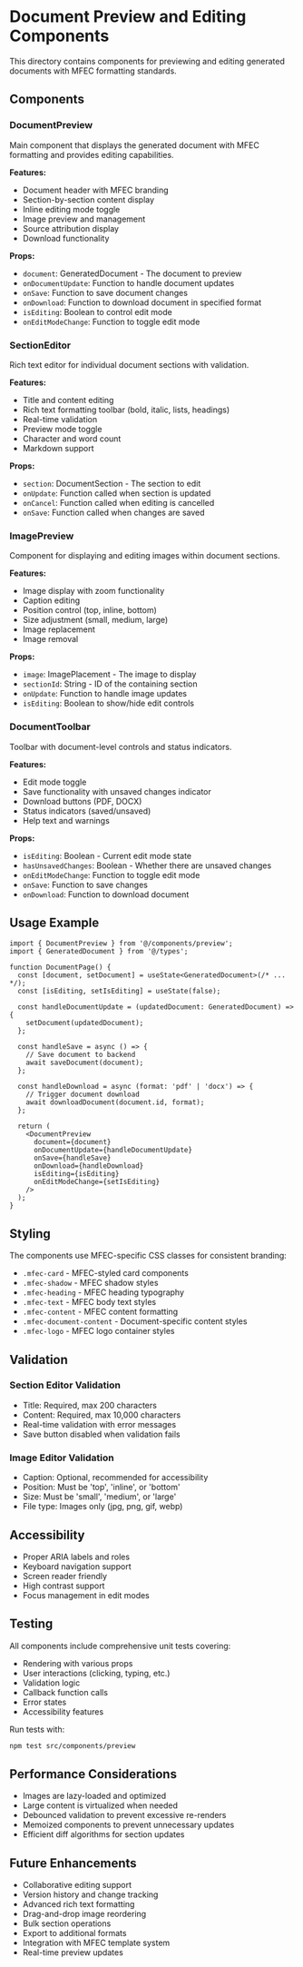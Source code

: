 # Document Preview and Editing Components

This directory contains components for previewing and editing generated documents with MFEC formatting standards.

## Components

### DocumentPreview
Main component that displays the generated document with MFEC formatting and provides editing capabilities.

**Features:**
- Document header with MFEC branding
- Section-by-section content display
- Inline editing mode toggle
- Image preview and management
- Source attribution display
- Download functionality

**Props:**
- `document`: GeneratedDocument - The document to preview
- `onDocumentUpdate`: Function to handle document updates
- `onSave`: Function to save document changes
- `onDownload`: Function to download document in specified format
- `isEditing`: Boolean to control edit mode
- `onEditModeChange`: Function to toggle edit mode

### SectionEditor
Rich text editor for individual document sections with validation.

**Features:**
- Title and content editing
- Rich text formatting toolbar (bold, italic, lists, headings)
- Real-time validation
- Preview mode toggle
- Character and word count
- Markdown support

**Props:**
- `section`: DocumentSection - The section to edit
- `onUpdate`: Function called when section is updated
- `onCancel`: Function called when editing is cancelled
- `onSave`: Function called when changes are saved

### ImagePreview
Component for displaying and editing images within document sections.

**Features:**
- Image display with zoom functionality
- Caption editing
- Position control (top, inline, bottom)
- Size adjustment (small, medium, large)
- Image replacement
- Image removal

**Props:**
- `image`: ImagePlacement - The image to display
- `sectionId`: String - ID of the containing section
- `onUpdate`: Function to handle image updates
- `isEditing`: Boolean to show/hide edit controls

### DocumentToolbar
Toolbar with document-level controls and status indicators.

**Features:**
- Edit mode toggle
- Save functionality with unsaved changes indicator
- Download buttons (PDF, DOCX)
- Status indicators (saved/unsaved)
- Help text and warnings

**Props:**
- `isEditing`: Boolean - Current edit mode state
- `hasUnsavedChanges`: Boolean - Whether there are unsaved changes
- `onEditModeChange`: Function to toggle edit mode
- `onSave`: Function to save changes
- `onDownload`: Function to download document

## Usage Example

```tsx
import { DocumentPreview } from '@/components/preview';
import { GeneratedDocument } from '@/types';

function DocumentPage() {
  const [document, setDocument] = useState<GeneratedDocument>(/* ... */);
  const [isEditing, setIsEditing] = useState(false);

  const handleDocumentUpdate = (updatedDocument: GeneratedDocument) => {
    setDocument(updatedDocument);
  };

  const handleSave = async () => {
    // Save document to backend
    await saveDocument(document);
  };

  const handleDownload = async (format: 'pdf' | 'docx') => {
    // Trigger document download
    await downloadDocument(document.id, format);
  };

  return (
    <DocumentPreview
      document={document}
      onDocumentUpdate={handleDocumentUpdate}
      onSave={handleSave}
      onDownload={handleDownload}
      isEditing={isEditing}
      onEditModeChange={setIsEditing}
    />
  );
}
```

## Styling

The components use MFEC-specific CSS classes for consistent branding:

- `.mfec-card` - MFEC-styled card components
- `.mfec-shadow` - MFEC shadow styles
- `.mfec-heading` - MFEC heading typography
- `.mfec-text` - MFEC body text styles
- `.mfec-content` - MFEC content formatting
- `.mfec-document-content` - Document-specific content styles
- `.mfec-logo` - MFEC logo container styles

## Validation

### Section Editor Validation
- Title: Required, max 200 characters
- Content: Required, max 10,000 characters
- Real-time validation with error messages
- Save button disabled when validation fails

### Image Editor Validation
- Caption: Optional, recommended for accessibility
- Position: Must be 'top', 'inline', or 'bottom'
- Size: Must be 'small', 'medium', or 'large'
- File type: Images only (jpg, png, gif, webp)

## Accessibility

- Proper ARIA labels and roles
- Keyboard navigation support
- Screen reader friendly
- High contrast support
- Focus management in edit modes

## Testing

All components include comprehensive unit tests covering:
- Rendering with various props
- User interactions (clicking, typing, etc.)
- Validation logic
- Callback function calls
- Error states
- Accessibility features

Run tests with:
```bash
npm test src/components/preview
```

## Performance Considerations

- Images are lazy-loaded and optimized
- Large content is virtualized when needed
- Debounced validation to prevent excessive re-renders
- Memoized components to prevent unnecessary updates
- Efficient diff algorithms for section updates

## Future Enhancements

- Collaborative editing support
- Version history and change tracking
- Advanced rich text formatting
- Drag-and-drop image reordering
- Bulk section operations
- Export to additional formats
- Integration with MFEC template system
- Real-time preview updates